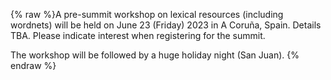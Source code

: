 {% raw %}A pre-summit workshop on lexical resources (including wordnets) will be held on June 23 (Friday) 2023 in A Coruña, Spain. Details TBA. Please indicate interest when registering for the summit.

The workshop will be followed by a huge holiday night (San Juan).
<update date omitted for speed>{% endraw %}